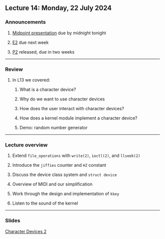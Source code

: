 ## Lecture 14: Monday, 22 July 2024

### Announcements

1. [Midpoint presentation](/assignments/mid_pres_guide.md) due by midnight tonight

1. [E2](/assignments/E2.md) due next week

1. [P2](/assignments/P2.md) released, due in two weeks

---

### Review

1. In L13 we covered:

    1. What is a character device?

    1. Why do we want to use character devices

    1. How does the user interact with character devices?

    1. How does a kernel module implement a character device?

    1. Demo: random number generator

---

### Lecture overview

1. Extend `file_operations` with `write(2)`, `ioctl(2)`, and `llseek(2)`

1. Introduce the `jiffies` counter and `HZ` constant

1. Discuss the device class system and `struct device`

1. Overview of MIDI and our simplification

1. Work through the design and implementation of `kkey`

1. Listen to the sound of the kernel

---

### Slides

[Character Devices 2](/slides/chardevs2.html)
